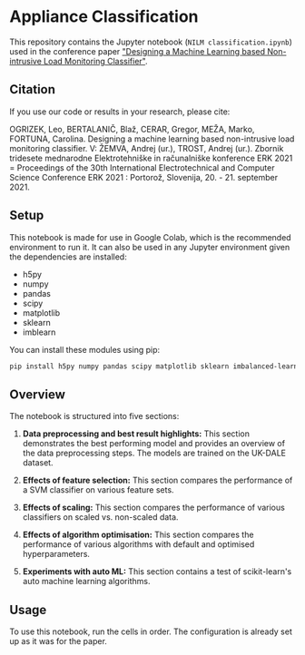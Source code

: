 
# Appliance Classification

This repository contains the Jupyter notebook (`NILM classification.ipynb`) used in the conference paper ["Designing a Machine Learning based Non-intrusive Load Monitoring Classifier"](https://www.researchgate.net/profile/Carolina-Fortuna/publication/355105512_Designing_a_Machine_Learning_based_Non-intrusive_Load_Monitoring_Classifier/links/615dca43fbd5153f47e93617/Designing-a-Machine-Learning-based-Non-intrusive-Load-Monitoring-Classifier.pdf). 

## Citation

If you use our code or results in your research, please cite:

OGRIZEK, Leo, BERTALANIČ, Blaž, CERAR, Gregor, MEŽA, Marko, FORTUNA, Carolina. Designing a machine learning based non-intrusive load monitoring classifier. V: ŽEMVA, Andrej (ur.), TROST, Andrej (ur.). Zbornik tridesete mednarodne Elektrotehniške in računalniške konference ERK 2021 = Proceedings of the 30th International Electrotechnical and Computer Science Conference ERK 2021 : Portorož, Slovenija, 20. - 21. september 2021.

## Setup

This notebook is made for use in Google Colab, which is the recommended environment to run it. It can also be used in any Jupyter environment given the dependencies are installed:

- h5py
- numpy
- pandas
- scipy
- matplotlib
- sklearn
- imblearn

You can install these modules using pip:

```bash
pip install h5py numpy pandas scipy matplotlib sklearn imbalanced-learn
```

## Overview

The notebook is structured into five sections:

1. **Data preprocessing and best result highlights:** This section demonstrates the best performing model and provides an overview of the data preprocessing steps. The models are trained on the UK-DALE dataset.

2. **Effects of feature selection:** This section compares the performance of a SVM classifier on various feature sets.

3. **Effects of scaling:** This section compares the performance of various classifiers on scaled vs. non-scaled data.

4. **Effects of algorithm optimisation:** This section compares the performance of various algorithms with default and optimised hyperparameters.

5. **Experiments with auto ML:** This section contains a test of scikit-learn's auto machine learning algorithms.

## Usage

To use this notebook, run the cells in order. The configuration is already set up as it was for the paper.

